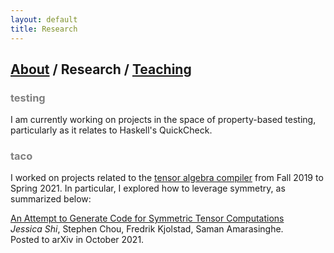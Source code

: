```yaml
---
layout: default
title: Research
---
```


## [About](https://jwshi21.github.io/) / Research / [Teaching](https://jwshi21.github.io/teaching.html)

### <span style="color:gray">testing</span>

I am currently working on projects in the space of property-based testing, particularly as it relates to Haskell's QuickCheck. 

### <span style="color:gray">taco</span>

I worked on projects related to the [tensor algebra compiler](https://tensor-compiler.org/) from Fall 2019 to Spring 2021. In particular, I explored how to leverage symmetry, as summarized below:

[An Attempt to Generate Code for Symmetric Tensor Computations](https://arxiv.org/abs/2110.00186)  
_Jessica Shi_, Stephen Chou, Fredrik Kjolstad, Saman Amarasinghe.  
Posted to arXiv in October 2021. 
